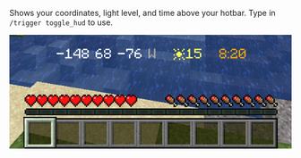 Shows your coordinates, light level, and time above your hotbar. Type in `/trigger toggle_hud` to use.

![Hud](https://github.com/Chailotl/chocolate-tweaks/blob/master/Better%20Hud/Hud.png)
